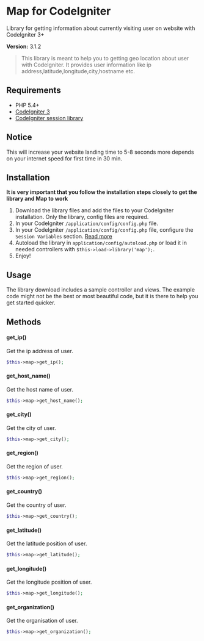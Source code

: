 # Map for CodeIgniter

Library for getting information about currently visiting user on website with CodeIgniter 3+

**Version:** 3.1.2

> This library is meant to help you to getting geo location about user with CodeIgniter. It provides user information like ip address,latitude,longitude,city,hostname etc.

## Requirements

- PHP 5.4+
- [CodeIgniter 3](http://www.codeigniter.com/)
- [CodeIgniter session library](http://www.codeigniter.com/userguide3/libraries/sessions.html)

## Notice

This will increase your website landing time to 5-8 seconds more depends on your internet speed for first time in 30 min.

## Installation

**It is very important that you follow the installation steps closely to get the library and Map to work**

1. Download the library files and add the files to your CodeIgniter installation. Only the library, config files are required.
1. In your CodeIgniter `/application/config/config.php` file.
2. In your CodeIgniter `/application/config/config.php` file, configure the `Session Variables` section. [Read more](https://www.codeigniter.com/user_guide/libraries/sessions.html)
3. Autoload the library in `application/config/autoload.php` or load it in needed controllers with `$this->load->library('map');`.
4. Enjoy!

## Usage

The library download includes a sample controller and views. The example code might not be the best or most beautiful code, but it is there to help you get started quicker.

## Methods

#### get_ip()

Get the ip address of user.

```php
$this->map->get_ip();
```

#### get_host_name()

Get the host name of user.

```php
$this->map->get_host_name();
```

#### get_city()

Get the city of user.

```php
$this->map->get_city();
```

#### get_region()

Get the region of user.

```php
$this->map->get_region();
```

#### get_country()

Get the country of user.

```php
$this->map->get_country();
```

#### get_latitude()

Get the latitude position of user.

```php
$this->map->get_latitude();
```

#### get_longitude()

Get the longitude position of user.

```php
$this->map->get_longitude();
```

#### get_organization()

Get the organisation of user.

```php
$this->map->get_organization();
```


